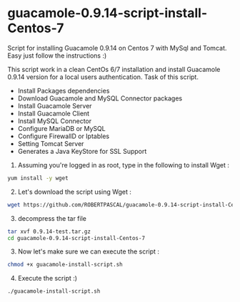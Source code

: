 # guacamole-0.9.14-script-install-Centos-7
Script for installing Guacamole 0.9.14 on Centos 7 with MySql and Tomcat. Easy just follow the instructions :)

This script work in a clean CentOs 6/7 installation and install Guacamole 0.9.14 version for a local users authentication.
Task of this script.
* Install Packages dependencies
* Download Guacamole and MySQL Connector packages
* Install Guacamole Server
* Install Guacamole Client
* Install MySQL Connector
* Configure MariaDB or MySQL
* Configure FirewallD or Iptables
* Setting Tomcat Server
* Generates a Java KeyStore for SSL Support

1. Assuming you're logged in as root, type in the following to install Wget :
```bash
yum install -y wget
```
2. Let's download the script using Wget :
```sh
wget https://github.com/ROBERTPASCAL/guacamole-0.9.14-script-install-Centos-7/archive/0.9.14-test.tar.gz
```

3. decompress the tar file 
```sh
tar xvf 0.9.14-test.tar.gz
cd guacamole-0.9.14-script-install-Centos-7
```
3. Now let's make sure we can execute the script :
```sh
chmod +x guacamole-install-script.sh
```
4. Execute the script :)
```sh
./guacamole-install-script.sh
```
